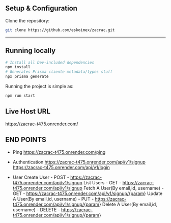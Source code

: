 


## Setup & Configuration
Clone the repository:
```bash
git clone https://github.com/eskoimex/zacrac.git
```

---

## Running locally

```bash
# Install all Dev-included dependencies
npm install
# Generates Prisma cliente metadata/types stuff
npx prisma generate
```

Running the project is simple as:

```bash
npm run start
```



## Live Host URL
https://zacrac-t475.onrender.com/


## END POINTS

- Ping 
https://zacrac-t475.onrender.com/ping

- Authentication
https://zacrac-t475.onrender.com/api/v1/signup
https://zacrac-t475.onrender.com/api/v1/login

- User
Create User - POST - https://zacrac-t475.onrender.com/api/v1/signup
List Users - GET - https://zacrac-t475.onrender.com/api/v1/signup
Fetch A User(By email,id, username) - GET - https://zacrac-t475.onrender.com/api/v1/signup/{param}
Update A User(By email,id, username) - PUT - https://zacrac-t475.onrender.com/api/v1/signup/{param}
Delete A User(By email,id, username) - DELETE - https://zacrac-t475.onrender.com/api/v1/signup/{param}





